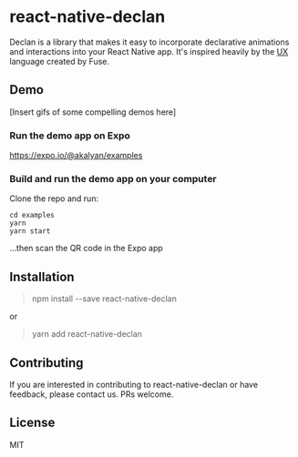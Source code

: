 # react-native-declan

Declan is a library that makes it easy to incorporate declarative animations and interactions into your React Native app. It's inspired heavily by the [UX](https://www.fusetools.com/docs/declarative-animation) language created by Fuse.

## Demo

[Insert gifs of some compelling demos here]

### Run the demo app on Expo
https://expo.io/@akalyan/examples

### Build and run the demo app on your computer
Clone the repo and run:
```
cd examples
yarn
yarn start
```
...then scan the QR code in the Expo app

## Installation
> npm install --save react-native-declan

or

> yarn add react-native-declan

## Contributing
If you are interested in contributing to react-native-declan or have feedback, please contact us. PRs welcome.

## License
MIT

